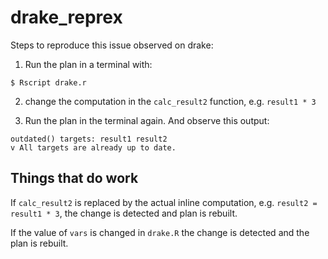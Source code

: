 # drake_reprex

Steps to reproduce this issue observed on drake:

1. Run the plan in a terminal with:

```
$ Rscript drake.r
```

2. change the computation in the `calc_result2` function, e.g. `result1 * 3`

3. Run the plan in the terminal again. And observe this output:

```
outdated() targets: result1 result2 
v All targets are already up to date.
```

## Things that do work

If `calc_result2` is replaced by the actual inline computation, e.g. `result2 = result1 * 3`, the change is detected and plan is rebuilt.

If the value of `vars` is changed in `drake.R` the change is detected and the plan is rebuilt.
